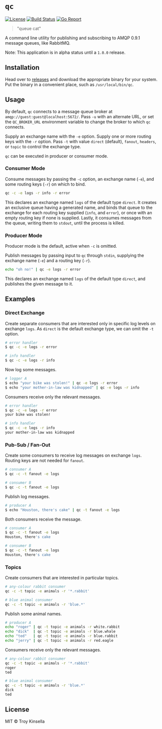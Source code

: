 # `qc`

[![License](https://img.shields.io/github/license/troykinsella/qc.svg)](https://github.com/troykinsella/qc/blob/master/LICENSE)
[![Build Status](https://travis-ci.org/troykinsella/qc.svg?branch=master)](https://travis-ci.org/troykinsella/qc)
[![Go Report](https://goreportcard.com/badge/github.com/troykinsella/qc)](https://goreportcard.com/report/github.com/troykinsella/qc)

> "queue cat"

A command line utility for publishing and subscribing to 
AMQP 0.9.1 message queues, like RabbitMQ.

Note: This application is in alpha status until a `1.0.0` release.

## Installation

Head over to [releases](https://github.com/troykinsella/qc/releases) and download the appropriate binary for your system.
Put the binary in a convenient place, such as `/usr/local/bin/qc`.

## Usage

By default, `qc` connects to a message queue broker at
`amqp://guest:guest@localhost:5672/`. Pass `-u` with 
an alternate URL, or set the `QC_BROKER_URL` environment variable
to change the broker to which `qc` connects.

Supply an exchange name with the `-e` option.
Supply one or more routing keys with the `-r` option.
Pass `-t` with value `direct` (default), `fanout`, `headers`, or `topic` 
to control the exchange type.

`qc` can be executed in producer or consumer mode.

### Consumer Mode

Consume messages by passing the `-c` option, 
an exchange name (`-e`), and some routing keys (`-r`) 
on which to bind.

```bash
qc -c -e logs -r info -r error
```

This declares an exchange named `logs` of the default
type `direct`. It creates an exclusive queue having a 
generated name, and binds that queue to the exchange for 
each routing key supplied (`info`, and `error`), or once
with an empty routing key if none is supplied. Lastly, 
it consumes messages from the queue, writing them to `stdout`, 
until the process is killed.

### Producer Mode

Producer mode is the default, active when `-c` is omitted.

Publish messages by passing input to `qc` through `stdin`,
supplying the exchange name (`-e`) and a routing key (`-r`).

```bash
echo "oh no!" | qc -e logs -r error
```

This declares an exchange named `logs` of the default
type `direct`, and publishes the given message to it.

## Examples

### Direct Exchange

Create separate consumers that are interested only in specific
log levels on exchange `logs`. As `direct` is the default 
exchange type, we can omit the `-t` option.

```bash
# error handler
$ qc -c -e logs -r error
```

```bash
# info handler
$ qc -c -e logs -r info
```

Now log some messages.

```bash
# logger A
$ echo "your bike was stolen!" | qc -e logs -r error
$ echo "your mother-in-law was kidnapped" | qc -e logs -r info
```

Consumers receive only the relevant messages.

```bash
# error handler
$ qc -c -e logs -r error
your bike was stolen!
```

```bash
# info handler
$ qc -c -e logs -r info
your mother-in-law was kidnapped
```

### Pub-Sub / Fan-Out

Create some consumers to receive log messages on exchange `logs`.
Routing keys are not needed for `fanout`.

```bash
# consumer A
$ qc -c -t fanout -e logs
```

```bash
# consumer B
$ qc -c -t fanout -e logs
```

Publish log messages.

```bash
# producer A
$ echo "Houston, there's cake" | qc -t fanout -e logs
```

Both consumers receive the message.

```bash
# consumer A
$ qc -c -t fanout -e logs
Houston, there's cake
```

```bash
# consumer B
$ qc -c -t fanout -e logs
Houston, there's cake
```

### Topics

Create consumers that are interested in particular topics.

```bash
# any-colour rabbit consumer
qc -c -t topic -e animals -r '*.rabbit'
```

```bash
# blue animal consumer
qc -c -t topic -e animals -r 'blue.*'
```

Publish some animal names.

```bash
# producer A
echo "roger" | qc -t topic -e animals -r white.rabbit
echo "dick"  | qc -t topic -e animals -r blue.whale
echo "ted"   | qc -t topic -e animals -r blue.rabbit
echo "jerry" | qc -t topic -e animals -r red.eagle
```

Consumers receive only the relevant messages.

```bash
# any-colour rabbit consumer
qc -c -t topic -e animals -r '*.rabbit'
roger
ted
```

```bash
# blue animal consumer
qc -c -t topic -e animals -r 'blue.*'
dick
ted
```

## License

MIT © Troy Kinsella
